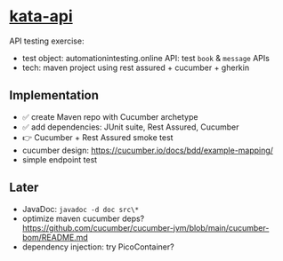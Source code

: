 # [kata-api](https://github.com/bastienmichaux/kata-api)

API testing exercise:
- test object: automationintesting.online API: test `book` & `message` APIs
- tech: maven project using rest assured + cucumber + gherkin

## Implementation
- ✅ create Maven repo with Cucumber archetype
- ✅ add dependencies: JUnit suite, Rest Assured, Cucumber
- 👉 Cucumber + Rest Assured smoke test
- cucumber design: https://cucumber.io/docs/bdd/example-mapping/
- simple endpoint test

## Later

- JavaDoc: `javadoc -d doc src\*`
- optimize maven cucumber deps? https://github.com/cucumber/cucumber-jvm/blob/main/cucumber-bom/README.md
- dependency injection: try PicoContainer?
